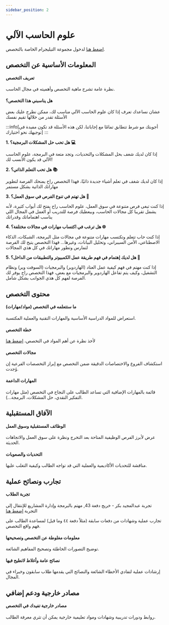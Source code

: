 ```yaml
---
sidebar_position: 2
---
```


# علوم الحاسب الآلي

[اضغط هنا](#) لدخول مجموعة التيليجرام الخاصة بالتخصص.

## المعلومات الأساسية عن التخصص
#### تعريف التخصص  
نظرة عامة تشرح ماهية التخصص وأهميته في مجال الحاسب.

#### هل يناسبني هذا التخصص؟  
عشان نساعدك تعرف إذا كان علوم الحاسب الآلي مناسب لك، ممكن نطرح عليك بعض الأسئلة تقدر من خلالها تقيم نفسك

:::info[أجوبتك مو شرط تتطابق تمامًا مع إجاباتنا، لكن هذه الأسئلة قد تكون مفيدة في توجيهك نحو اختيارك]
:::

**1. هل تحب حل المشكلات البرمجية؟ 💻**

إذا كان لديك شغف بحل المشكلات والتحديات، وتجد متعة في البرمجة، علوم الحاسب الآلي قد يكون الأنسب لك!

**2. هل تحب التعلم الذاتي؟ 📚**

إذا كان لديك شغف في تعلم أشياء جديدة ذاتيًا، فهذا التخصص راح يمنحك الفرصة لتطوير مهاراتك الذاتية بشكل مستمر

**3. هل تهتم في تنوع الفرص في سوق العمل؟ 💼**

إذا كنت تبغى فرص متنوعة في سوق العمل، علوم الحاسب راح يفتح لك أبواب كثيرة، لأنه يشمل تقريبا كل مجالات الحاسب، وبيعطيك فرصة للتدريب أو العمل في المجال اللي يناسب اهتماماتك وقدراتك

**4. هل ترغب في اكتساب مهارات في مجالات مختلفة؟ 🌐**

إذا كنت حاب تتعلم وتكتسب مهارات متنوعة في مجالات مثل البرمجة، الشبكات، الذكاء الاصطناعي، الأمن السيبراني، وتحليل البيانات، وغيرها... فهذا التخصص يتيح لك الفرصة لتمارس وتطور مهاراتك في كل هذي المجالات

**5. هل لديك إهتمام في فهم طريقة عمل الكمبيوتر والتطبيقات من الداخل؟ 🤖**

إذا كنت مهتم في فهم كيفية عمل العتاد (الهاردوير) والبرمجيات (السوفت وير) ونظام التشغيل، وكيف يتم تفاعل الهاردوير والبرمجيات مع بعض، فهذا التخصص راح يوفر لك الفرصة لفهم كل هذي الجوانب بشكل شامل.

## محتوى التخصص
#### ما ستتعلمه في التخصص (مواد/مهارات)  
استعراض للمواد الدراسية الأساسية والمهارات التقنية والعملية المكتسبة.

#### خطة التخصص  
لأخذ نظرة عن أهم المواد في التخصص، [إضغط هنا](cs-plan.md)


#### مجالات التخصص  
استكشاف الفروع والاختصاصات الدقيقة ضمن التخصص مع إبراز التخصصات الفرعية إن وُجدت.

#### المهارات الداعمة  
قائمة بالمهارات الإضافية التي تساعد الطالب على النجاح في التخصص (مثل مهارات التفكير النقدي، حل المشكلات، البرمجة…).

## الآفاق المستقبلية
#### الوظائف المستقبلية وسوق العمل  
عرض لأبرز الفرص الوظيفية المتاحة بعد التخرج ونظرة على سوق العمل والاتجاهات الحديثة.

#### التحديات والصعوبات  
مناقشة للتحديات الأكاديمية والعملية التي قد تواجه الطالب وكيفية التغلب عليها.

## تجارب ونصائح عملية
#### تجربة الطلاب  
تجربة عبدالمجيد بكر - خريج دفعة 43, مهتم بالبرمجة وإدارة المشاريع
للإنتقال إلى التجربة [إضغط هنا](blog/cs-exp/abdulmajeed-bakur.md/)


تجارب عملية وشهادات من دفعات سابقة (مثلاً دفعة ٤٤ وما قبل) لمساعدة الطالب على فهم واقع التخصص.

#### معلومات مغلوطة عن التخصص وتصحيحها  
توضيح التصورات الخاطئة وتصحيح المفاهيم الشائعة.

#### نصائح عامة وأغلاط لاتطيح فيها  
إرشادات عملية لتفادي الأخطاء الشائعة والنصائح التي يقدمها طلاب سابقون وخبراء في المجال.

## مصادر خارجية ودعم إضافي
#### مصادر خارجية تفيدك في التخصص  
روابط ودورات تدريبية وشهادات ومواد تعليمية خارجية يمكن أن تثري معرفة الطالب.
